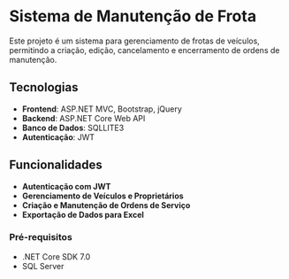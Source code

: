 # Sistema de Manutenção de Frota

Este projeto é um sistema para gerenciamento de frotas de veículos, permitindo a criação, edição, cancelamento e encerramento de ordens de manutenção.

## Tecnologias

- **Frontend**: ASP.NET MVC, Bootstrap, jQuery
- **Backend**: ASP.NET Core Web API
- **Banco de Dados**: SQLLITE3
- **Autenticação**: JWT

## Funcionalidades

- **Autenticação com JWT**
- **Gerenciamento de Veículos e Proprietários**
- **Criação e Manutenção de Ordens de Serviço**
- **Exportação de Dados para Excel**

### Pré-requisitos

- .NET Core SDK 7.0
- SQL Server
